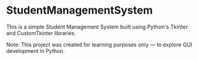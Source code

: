 # StudentManagementSystem
This is a simple Student Management System built using Python's Tkinter and CustomTkinter libraries.

Note: This project was created for learning purposes only — to explore GUI development in Python.
